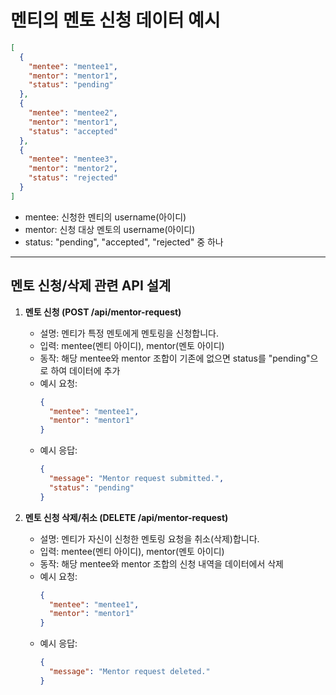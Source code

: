 # 멘티의 멘토 신청 데이터 예시

```json
[
  {
    "mentee": "mentee1",
    "mentor": "mentor1",
    "status": "pending"
  },
  {
    "mentee": "mentee2",
    "mentor": "mentor1",
    "status": "accepted"
  },
  {
    "mentee": "mentee3",
    "mentor": "mentor2",
    "status": "rejected"
  }
]
```

- mentee: 신청한 멘티의 username(아이디)
- mentor: 신청 대상 멘토의 username(아이디)
- status: "pending", "accepted", "rejected" 중 하나

---

## 멘토 신청/삭제 관련 API 설계

1. **멘토 신청 (POST /api/mentor-request)**
   - 설명: 멘티가 특정 멘토에게 멘토링을 신청합니다.
   - 입력: mentee(멘티 아이디), mentor(멘토 아이디)
   - 동작: 해당 mentee와 mentor 조합이 기존에 없으면 status를 "pending"으로 하여 데이터에 추가
   - 예시 요청:
     ```json
     {
       "mentee": "mentee1",
       "mentor": "mentor1"
     }
     ```
   - 예시 응답:
     ```json
     {
       "message": "Mentor request submitted.",
       "status": "pending"
     }
     ```

2. **멘토 신청 삭제/취소 (DELETE /api/mentor-request)**
   - 설명: 멘티가 자신이 신청한 멘토링 요청을 취소(삭제)합니다.
   - 입력: mentee(멘티 아이디), mentor(멘토 아이디)
   - 동작: 해당 mentee와 mentor 조합의 신청 내역을 데이터에서 삭제
   - 예시 요청:
     ```json
     {
       "mentee": "mentee1",
       "mentor": "mentor1"
     }
     ```
   - 예시 응답:
     ```json
     {
       "message": "Mentor request deleted."
     }
     ```
